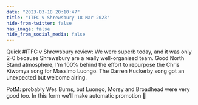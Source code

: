 ```yaml
---
date: "2023-03-18 20:10:47"
title: "ITFC v Shrewsbury 18 Mar 2023"
hide-from-twitter: false
has_image: false
hide_from_social_media: false
---
```


Quick #ITFC v Shrewsbury review: We were superb today, and it was only 2-0 because Shrewsbury are a really well-organised team. Good North Stand atmosphere, I’m 100% behind the effort to repurpose the Chris Kiwomya song for Massimo Luongo. The Darren Huckerby song got an unexpected but welcome airing.

PotM: probably Wes Burns, but Luongo, Morsy and Broadhead were very good too. In this form we’ll make automatic promotion 💪

